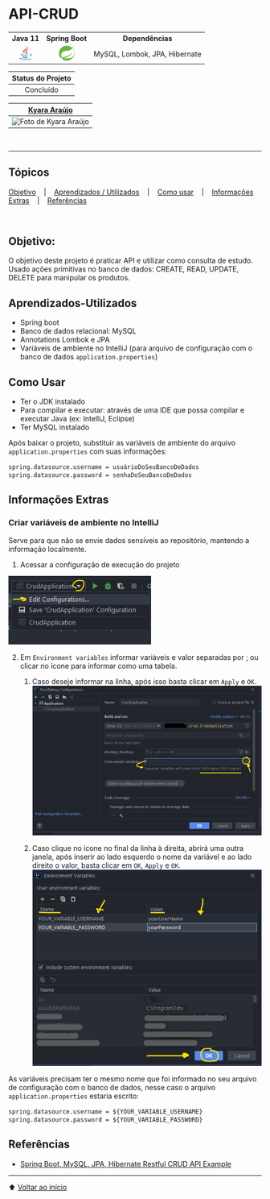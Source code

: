 # API-CRUD

<div align="center">


<table>
  <tr align="center">
    <th>Java 11</th>
    <th>Spring Boot</th>
    <th>Dependências</th>
  </tr>
  <tr align="center">
    <td>
      <img alt="java logo" height="30" width="30" src="https://raw.githubusercontent.com/kyaraaraujo/kyaraaraujo/images/logos/java-logo-sem-nome.png">
    </td>
    <td>
      <img  alt="spring logo" height="30" width="40" src="https://raw.githubusercontent.com/kyaraaraujo/kyaraaraujo/images/logos/spring-logo.png">
    </td>
    <td >
      <span >MySQL, Lombok, JPA, Hibernate</span>
    </td>
  </tr>
</table>


| Status do Projeto  | 
|        :---:       |  
|      Concluído     |   

|                       [Kyara Araújo](https://github.com/kyaraaraujo)                  |
|                                        :---:                                          |
| <img src="https://github.com/kyaraaraujo.png" width="80" alt="Foto de Kyara Araújo"/> |  



<br>


</div>


---


## Tópicos


[Objetivo](#objetivo) &nbsp;&nbsp; | &nbsp;&nbsp;
[Aprendizados / Utilizados](#aprendizados-utilizados) &nbsp;&nbsp; | &nbsp;&nbsp;
[Como usar](#como-usar) &nbsp;&nbsp; | &nbsp;&nbsp;
[Informações Extras](#informações-extras) &nbsp;&nbsp; | &nbsp;&nbsp;
[Referências](#referências) &nbsp;&nbsp;

<br>

## Objetivo:
O objetivo deste projeto é praticar API e utilizar como consulta de estudo.
Usado ações primitivas no banco de dados: CREATE, READ, UPDATE, DELETE para manipular os produtos.

## Aprendizados-Utilizados
- Spring boot
- Banco de dados relacional: MySQL
- Annotations Lombok e JPA
- Variáveis de ambiente no IntelliJ (para arquivo de configuração com o banco de dados `application.properties`)

## **Como Usar**
- Ter o JDK instalado
- Para compilar e executar: através de uma IDE que possa compilar e executar Java (ex: IntelliJ, Eclipse)
- Ter MySQL instalado

Após baixar o projeto, substituir as variáveis de ambiente do arquivo `application.properties` com suas informações:
  ```properties
  spring.datasource.username = usuárioDoSeuBancoDeDados
  spring.datasource.password = senhaDoSeuBancoDeDados
```

## Informações Extras
### Criar variáveis de ambiente no IntelliJ
Serve para que não se envie dados sensíveis ao repositório, mantendo a informação localmente.

1. Acessar a configuração de execução do projeto

![](https://raw.githubusercontent.com/kyaraaraujo/kyaraaraujo/images/variaveis-ambiente/passo1.png)


2. Em `Environment variables` informar variáveis e valor separadas por ; ou clicar no ícone para informar como uma tabela.
    1. Caso deseje informar na linha, após isso basta clicar em `Apply` e `OK`.
       ![](https://raw.githubusercontent.com/kyaraaraujo/kyaraaraujo/images/variaveis-ambiente/passo2.png)

    2. Caso clique no ícone no final da linha à direita, abrirá uma outra janela, após inserir ao lado esquerdo o nome da variável e ao lado direito o valor, basta clicar em `OK`, `Apply` e `OK`.
       ![](https://raw.githubusercontent.com/kyaraaraujo/kyaraaraujo/images/variaveis-ambiente/passo3.png)

As variáveis precisam ter o mesmo nome que foi informado no seu arquivo de configuração com o banco de dados, nesse caso
o arquivo `application.properties` estaria escrito:
  ```properties
  spring.datasource.username = ${YOUR_VARIABLE_USERNAME}
  spring.datasource.password = ${YOUR_VARIABLE_PASSWORD}
```



## Referências
- [Spring Boot, MySQL, JPA, Hibernate Restful CRUD API Example](https://www.youtube.com/watch?v=IucFDX3RO9U)


---
⬆ [Voltar ao início](#api-crud)

<br>
